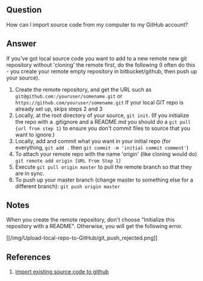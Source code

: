 ## Question
How can I import source code from my computer to my GitHub account?

## Answer
If you've got local source code you want to add to a new remote new git repository without 'cloning' the remote first, do the following (I often do this - you create your remote empty repository in bitbucket/github, then push up your source).
1. Create the remote repository, and get the URL such as `git@github.com:/youruser/somename.git` or `https://github.com/youruser/somename.git`
If your local GIT repo is already set up, skips steps 2 and 3
2. Locally, at the root directory of your source, `git init`. (If you initialize the repo with a .gitignore and a README.md you should do a `git pull {url from step 1}` to ensure you don't commit files to source that you want to ignore.)
3. Locally, add and commit what you want in your initial repo (for everything, `git add .` then `git commit -m 'initial commit comment'`)
4. To attach your remote repo with the name 'origin' (like cloning would do) `git remote add origin [URL From Step 1]`
5. Execute `git pull origin master` to pull the remote branch so that they are in sync.
6. To push up your master branch (change master to something else for a different branch): `git push origin master`

## Notes
When you create the remote repository, don't choose "Initialize this repository with a README". Otherwise, you will get the following error.

[[/img/Upload-local-repo-to-GitHub/git_push_rejected.png]]

## References
1. [import existing source code to github](https://stackoverflow.com/questions/4658606/import-existing-source-code-to-github)